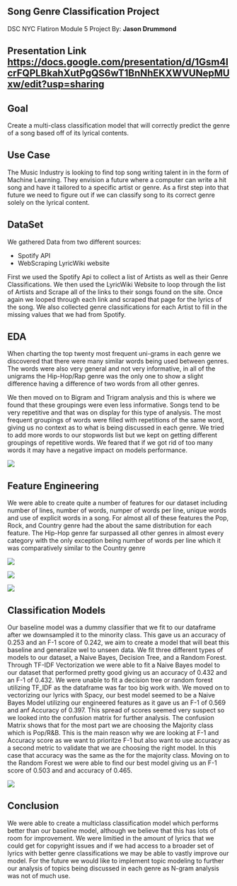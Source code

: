 ## Song Genre Classification Project

DSC NYC Flatiron Module 5 Project
By: **Jason Drummond**

## Presentation Link https://docs.google.com/presentation/d/1Gsm4lcrFQPLBkahXutPgQS6wT1BnNhEKXWVUNepMUxw/edit?usp=sharing

## Goal

Create a multi-class classification model that will correctly predict the genre of a song based off of its lyrical contents. 

## Use Case

The Music Industry is looking  to find top song writing talent in in the form of Machine Learning. They envision a future where a computer can write a hit song and have it tailored to a specific artist or genre. As a first step into that future we need to figure out if we can classify song to its correct genre solely on the lyrical content.

## DataSet

We gathered Data from two different sources:
 * Spotify API
 * WebScraping LyricWiki website

First we used the Spotify Api to collect a list of Artists as well as their Genre Classifications. We then used the LyricWiki Website to loop through the list of Artists and Scrape all of the links to their songs found on the site. Once again we looped through each link and scraped that page for the lyrics of the song. We also collected genre classifications for each Artist to fill in the missing values that we had from Spotify.


## EDA

When charting the top twenty most frequent uni-grams in each genre we discovered that there were many similar words being used between genres. The words were also very general and not very informative, in all of the unigrams the Hip-Hop/Rap genre was the only one to show a slight difference having a difference of two words from all other genres. 

We then moved on to Bigram and Trigram analysis and this is where we found that these groupings were even less informative. Songs tend to be very repetitive and that was on display for this type of analysis. The most frequent groupings of words were filled with repetitions of the same word, giving us no context as to what is being discussed in each genre. We tried to add more words to our stopwords list but we kept on getting different groupings of repetitive words. We feared that if we got rid of too many words it may have a negative impact on models performance.

![](/Visuals/trigrams.png)

## Feature Engineering

We were able to create quite a number of features for our dataset including number of lines, number of words, numper of words per line, unique words and use of explicit words in a song. For almost all of these features the Pop, Rock, and Country genre had the about the same distribution for each feature. The Hip-Hop genre far surpassed all other genres in almost every category with the only exception being number of words per line which it was comparatively similar to the Country genre

![](/Visuals/num_lines.png)

![](/Visuals/words_per_line.png)

![](/Visuals/unique_words.png)

## Classification Models

Our baseline model was a dummy classifier that we fit to our dataframe after we downsampled it to the minority class. This gave us an accuracy of 0.253 and an F-1 score of 0.242, we aim to create a model that will beat this baseline and generalize wel to unseen data. We fit three different types of models to our dataset, a Naive Bayes, Decision Tree, and a Random Forest. Through TF-IDF Vectorization we were able to fit a Naive Bayes model to our dataset that performed pretty good giving us an accuracy of 0.432 and an F-1 of 0.432. We were unable to fit a decision tree or random forest utilizing TF_IDF as the dataframe was far too big work with. We moved on to vectorizing our lyrics with Spacy, our best model seemed to be a Naive Bayes Model utilizing our engineered features as it gave us an F-1 of 0.569 and anf Accuracy of 0.397. This spread of scores seemed very suspect so we looked into the confusion matrix for further analysis. The confusion Matrix shows that for the most part we are choosing the Majority class which is Pop/R&B. This is the main reason why we are looking at F-1 and Accuracy score as we want to prioritze F-1 but also want to use accuracy as a second metric to validate that we are choosing the right model. In this case that accuracy was the same as the for the majority class. Moving on to the Random Forest we were able to find our best model giving us an F-1 score of 0.503 and and accuracy of 0.465.

![](/Visuals/classes.png)

## Conclusion

We were able to create a multiclass classification model which performs better than our baseline model, although we believe that this has lots of room for improvement. We were limitied in the amount of lyrics that we could get for copyright issues and if we had access to a broader set of lyrics with better genre classifications we may be able to vastly improve our model. For the future we would like to implement topic modeling to further our analysis of topics being discussed in each genre as N-gram analysis was not of much use. 

